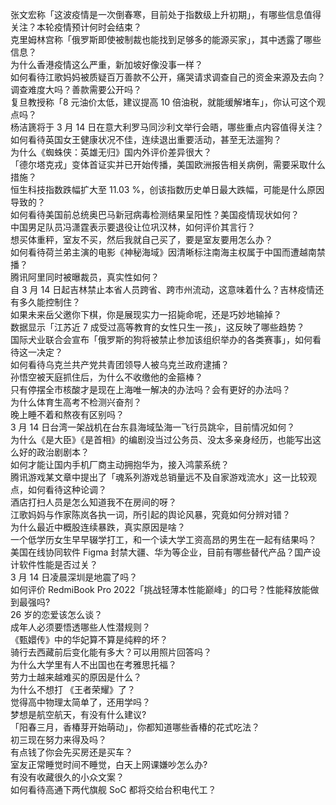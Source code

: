 张文宏称「这波疫情是一次倒春寒，目前处于指数级上升初期」，有哪些信息值得关注？本轮疫情预计何时会结束？  
克里姆林宫称「俄罗斯即使被制裁也能找到足够多的能源买家」，其中透露了哪些信息？  
为什么香港疫情这么严重，新加坡好像没事一样？  
如何看待江歌妈妈被质疑百万善款不公开，痛哭请求调查自己的资金来源及去向？调查难度大吗？善款需要公开吗？  
复旦教授称「8 元油价太低，建议提高 10 倍油税，就能缓解堵车」，你认可这个观点吗？  
杨洁篪将于 3 月 14 日在意大利罗马同沙利文举行会晤，哪些重点内容值得关注？  
如何看待英国女王健康状况不佳，连续退出重要活动，甚至无法遛狗？  
为什么《蜘蛛侠：英雄无归》国内外评价差异很大？  
「德尔塔克戎」变体首证实并已开始传播，美国欧洲报告相关病例，需要采取什么措施？  
恒生科技指数跌幅扩大至 11.03 %，创该指数历史单日最大跌幅，可能是什么原因导致的？  
如何看待美国前总统奥巴马新冠病毒检测结果呈阳性？美国疫情现状如何？  
中国男足队员冯潇霆表示要退役让位巩汉林，如何评价其言行？  
想买体重秤，室友不买，然后我就自己买了，要是室友要用怎么办？  
如何看待荷兰弟主演的电影《神秘海域》因清晰标注南海主权属于中国而遭越南禁播？  
腾讯阿里同时被曝裁员，真实性如何？  
自 3 月 14 日起吉林禁止本省人员跨省、跨市州流动，这意味着什么？吉林疫情还有多久能控制住？  
如果未来岳父邀你下棋，你是展现实力一招毙命呢，还是巧妙地输掉？  
数据显示「江苏近 7 成受过高等教育的女性只生一孩」，这反映了哪些趋势？  
国际犬业联合会宣布「俄罗斯的狗将被禁止参加该组织举办的各类赛事」，如何看待这一决定？  
如何看待乌克兰共产党共青团领导人被乌克兰政府逮捕？  
孙悟空被天庭抓住后，为什么不收缴他的金箍棒？  
只有停摆全市核酸才是现在上海唯一解决的办法吗？会有更好的办法吗？  
为什么体育生高考不检测兴奋剂？  
晚上睡不着和熬夜有区别吗？  
3 月 14 日台湾一架战机在台东县海域坠海一飞行员跳伞，目前情况如何？  
为什么《是大臣》《是首相》的编剧没当过公务员、没太多亲身经历，也能写出这么好的政治剧剧本？  
如何才能让国内手机厂商主动拥抱华为，接入鸿蒙系统？  
腾讯游戏某文章中提出了「魂系列游戏总销量远不及自家游戏流水」这一比较观点，如何看待这种论调？  
酒店打扫人员是怎么知道我不在房间的呀？  
江歌妈妈与作家陈岚各执一词，所引起的舆论风暴，究竟如何分辨对错？  
为什么最近中概股连续暴跌，真实原因是啥？  
一个低学历女生早早辍学打工，和一个读大学工资高昂的男生在一起有结果吗？  
美国在线协同软件 Figma 封禁大疆、华为等企业，目前有哪些替代产品？国产设计软件性能是否过关？  
3 月 14 日凌晨深圳是地震了吗？  
如何评价 RedmiBook Pro 2022「挑战轻薄本性能巅峰」的口号？性能释放能做到最强吗?  
26 岁的恋爱该怎么谈？  
成年人必须要悟透哪些人性潜规则？  
《甄嬛传》中的华妃算不算是纯粹的坏？  
骑行去西藏前后变化能有多大？可以用照片回答吗？  
为什么大学里有人不出国也在考雅思托福？  
劳力士越来越难买的原因是什么？  
为什么不想打 《王者荣耀》了？  
觉得高中物理太简单了，还用学吗？  
梦想是航空航天，有没有什么建议?  
「阳春三月，香椿芽开始萌动」，你都知道哪些香椿的花式吃法？  
初三现在努力来得及吗？  
有点钱了你会先买房还是买车？  
室友正常睡觉时间不睡觉，白天上网课嫌吵怎么办?  
有没有收藏很久的小众文案？  
如何看待高通下两代旗舰 SoC 都将交给台积电代工？  
